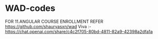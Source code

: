 # WAD-codes
FOR 11.ANGULAR COURSE ENROLLMENT REFER https://github.com/shauryasxn/wad
Viva :- https://chat.openai.com/share/c4c2f705-80bd-4811-82a9-42398a2dfa1a
